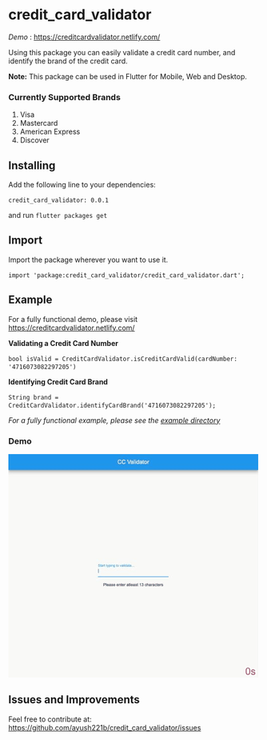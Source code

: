 # credit_card_validator

*Demo* : https://creditcardvalidator.netlify.com/

Using this package you can easily validate a credit card number, and identify the brand of the credit card.

**Note:** This package can be used in Flutter for Mobile, Web and Desktop. 

### Currently Supported Brands
1. Visa
2. Mastercard
3. American Express
4. Discover

## Installing

Add the following line to your dependencies:
```
credit_card_validator: 0.0.1
```
and run `flutter packages get`

## Import

Import the package wherever you want to use it.

```
import 'package:credit_card_validator/credit_card_validator.dart';
```

## Example

For a fully functional demo, please visit https://creditcardvalidator.netlify.com/


**Validating a Credit Card Number**

```
bool isValid = CreditCardValidator.isCreditCardValid(cardNumber: '4716073082297205')
```

**Identifying Credit Card Brand**

```
String brand = CreditCardValidator.identifyCardBrand('4716073082297205');
```

*For a fully functional example, please see the [example directory](https://github.com/ayush221b/credit_card_validator/tree/master/example)*

### Demo

![Credit Card Validator Demo](demo/credit_card_validator_demo.gif)

## Issues and Improvements

Feel free to contribute at: https://github.com/ayush221b/credit_card_validator/issues
